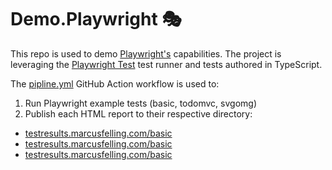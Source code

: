# Demo.Playwright 🎭

This repo is used to demo [Playwright's](https://playwright.dev/) capabilities. The project is leveraging the [Playwright Test](https://playwright.dev/docs/intro) test runner and tests authored in TypeScript.

The [pipline.yml](.github/workflows/pipeline.yml) GitHub Action workflow is used to:
1. Run Playwright example tests (basic, todomvc, svgomg)
1. Publish each HTML report to their respective directory:
- [testresults.marcusfelling.com/basic](https://testresults.marcusfelling.com/basic)
- [testresults.marcusfelling.com/basic](https://testresults.marcusfelling.com/todomvc)
- [testresults.marcusfelling.com/basic](https://testresults.marcusfelling.com/svgomg) 
